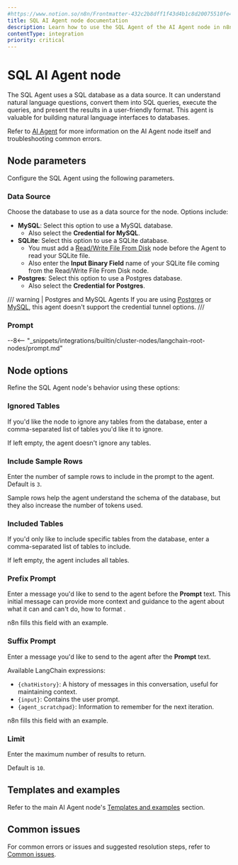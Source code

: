 ```yaml
---
#https://www.notion.so/n8n/Frontmatter-432c2b8dff1f43d4b1c8d20075510fe4
title: SQL AI Agent node documentation
description: Learn how to use the SQL Agent of the AI Agent node in n8n. Follow technical documentation to integrate the SQL Agent into your workflows.
contentType: integration
priority: critical
---
```


# SQL AI Agent node

The SQL Agent uses a SQL database as a data source. It can understand natural language questions, convert them into SQL queries, execute the queries, and present the results in a user-friendly format. This agent is valuable for building natural language interfaces to databases.

Refer to [AI Agent](/integrations/builtin/cluster-nodes/root-nodes/n8n-nodes-langchain.agent/index/) for more information on the AI Agent node itself and troubleshooting common errors.

## Node parameters

Configure the SQL Agent using the following parameters.

### Data Source

Choose the database to use as a data source for the node. Options include:

* **MySQL**: Select this option to use a MySQL database.
    * Also select the **Credential for MySQL**.
* **SQLite**: Select this option to use a SQLite database.
    * You must add a [Read/Write File From Disk](/integrations/builtin/core-nodes/n8n-nodes-base.filesreadwrite/) node before the Agent to read your SQLite file.
    * Also enter the **Input Binary Field** name of your SQLite file coming from the Read/Write File From Disk node.
* **Postgres**: Select this option to use a Postgres database.
    * Also select the **Credential for Postgres**.

/// warning | Postgres and MySQL Agents
If you are using [Postgres](/integrations/builtin/credentials/postgres/) or [MySQL](/integrations/builtin/credentials/mysql/), this agent doesn't support the credential tunnel options.
///

### Prompt

--8<-- "_snippets/integrations/builtin/cluster-nodes/langchain-root-nodes/prompt.md"

## Node options

Refine the SQL Agent node's behavior using these options:

### Ignored Tables

If you'd like the node to ignore any tables from the database, enter a comma-separated list of tables you'd like it to ignore.

If left empty, the agent doesn't ignore any tables.

### Include Sample Rows

Enter the number of sample rows to include in the prompt to the agent. Default is `3`.

Sample rows help the agent understand the schema of the database, but they also increase the number of tokens used.

### Included Tables

If you'd only like to include specific tables from the database, enter a comma-separated list of tables to include.

If left empty, the agent includes all tables.

### Prefix Prompt

Enter a message you'd like to send to the agent before the **Prompt** text. This initial message can provide more context and guidance to the agent about what it can and can't do, how to format .

n8n fills this field with an example.

### Suffix Prompt

Enter a message you'd like to send to the agent after the **Prompt** text.

Available LangChain expressions:

* `{chatHistory}`: A history of messages in this conversation, useful for maintaining context.
* `{input}`: Contains the user prompt.
* `{agent_scratchpad}`: Information to remember for the next iteration.

n8n fills this field with an example.

### Limit

Enter the maximum number of results to return.

Default is `10`.

## Templates and examples

Refer to the main AI Agent node's [Templates and examples](/integrations/builtin/cluster-nodes/root-nodes/n8n-nodes-langchain.agent/index/#templates-and-examples) section.

## Common issues

For common errors or issues and suggested resolution steps, refer to [Common issues](/integrations/builtin/cluster-nodes/root-nodes/n8n-nodes-langchain.agent/common-issues/).
